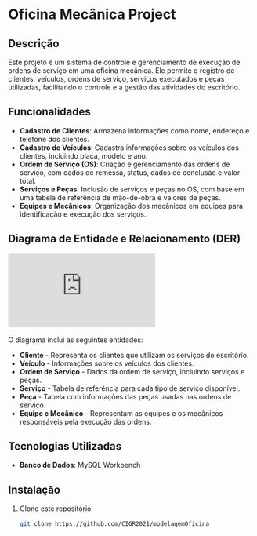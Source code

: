 # Oficina Mecânica Project

## Descrição

Este projeto é um sistema de controle e gerenciamento de execução de ordens de serviço em uma oficina mecânica. Ele permite o registro de clientes, veículos, ordens de serviço, serviços executados e peças utilizadas, facilitando o controle e a gestão das atividades do escritório.

## Funcionalidades

- **Cadastro de Clientes**: Armazena informações como nome, endereço e telefone dos clientes.
- **Cadastro de Veículos**: Cadastra informações sobre os veículos dos clientes, incluindo placa, modelo e ano.
- **Ordem de Serviço (OS)**: Criação e gerenciamento das ordens de serviço, com dados de remessa, status, dados de conclusão e valor total.
- **Serviços e Peças**: Inclusão de serviços e peças no OS, com base em uma tabela de referência de mão-de-obra e valores de peças.
- **Equipes e Mecânicos**: Organização dos mecânicos em equipes para identificação e execução dos serviços.

## Diagrama de Entidade e Relacionamento (DER)

![Diagrama DER](https://github.com/CIGR2021/modelagemOficina/blob/main/ER%20Diagram%20-%20Oficina.pdf)

O diagrama inclui as seguintes entidades:

- **Cliente** - Representa os clientes que utilizam os serviços do escritório.
- **Veículo** - Informações sobre os veículos dos clientes.
- **Ordem de Serviço** - Dados da ordem de serviço, incluindo serviços e peças.
- **Serviço** - Tabela de referência para cada tipo de serviço disponível.
- **Peça** - Tabela com informações das peças usadas nas ordens de serviço.
- **Equipe e Mecânico** - Representam as equipes e os mecânicos responsáveis ​​pela execução das ordens.

## Tecnologias Utilizadas

- **Banco de Dados**: MySQL Workbench

## Instalação

1. Clone este repositório:
   ```bash
   git clone https://github.com/CIGR2021/modelagemOficina
